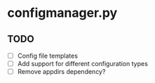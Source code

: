 # configmanager.py

## TODO

- [ ] Config file templates
- [ ] Add support for different configuration types
- [ ] Remove appdirs dependency?
